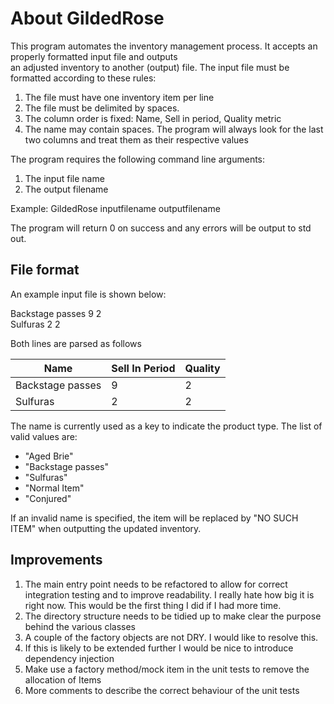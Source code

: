 ﻿# About GildedRose
This program automates the inventory management process. It accepts an properly formatted input file and outputs  
an adjusted inventory to another (output) file. The input file must be formatted according to these rules:  

1. The file must have one inventory item per line
2. The file must be delimited by spaces. 
3. The column order is fixed: Name, Sell in period, Quality metric
4. The name may contain spaces. The program will always look for the last two columns and treat them as their respective values

The program requires the following command line arguments:
1. The input file name
2. The output filename

Example: GildedRose inputfilename outputfilename

The program will return 0 on success and any errors will be output to std out.

## File format
An example input file is shown below:

Backstage passes 9 2\
Sulfuras 2 2

Both lines are parsed as follows

| Name | Sell In Period | Quality |
--- | --- | --- |
| Backstage passes | 9 | 2 |
| Sulfuras | 2 | 2 |

The name is currently used as a key to indicate the product type. The list of valid values are:  
* "Aged Brie"
* "Backstage passes"
* "Sulfuras"
* "Normal Item"
* "Conjured"

If an invalid name is specified, the item will be replaced by "NO SUCH ITEM" when outputting the updated inventory.

## Improvements
1. The main entry point needs to be refactored to allow for correct integration testing and to improve readability. 
I really hate how big it is right now. This would be the first thing I did if I had more time.
2. The directory structure needs to be tidied up to make clear the purpose behind the various classes
3. A couple of the factory objects are not DRY. I would like to resolve this.
4. If this is likely to be extended further I would be nice to introduce dependency injection
5. Make use a factory method/mock item in the unit tests to remove the allocation of Items
6. More comments to describe the correct behaviour of the  unit tests
  
